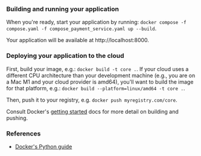 ### Building and running your application

When you're ready, start your application by running:
`docker compose -f compose.yaml -f compose_payment_service.yaml up --build`.

Your application will be available at http://localhost:8000.

### Deploying your application to the cloud

First, build your image, e.g.: `docker build -t core .`.
If your cloud uses a different CPU architecture than your development
machine (e.g., you are on a Mac M1 and your cloud provider is amd64),
you'll want to build the image for that platform, e.g.:
`docker build --platform=linux/amd64 -t core .`.

Then, push it to your registry, e.g. `docker push myregistry.com/core`.

Consult Docker's [getting started](https://docs.docker.com/go/get-started-sharing/)
docs for more detail on building and pushing.

### References
* [Docker's Python guide](https://docs.docker.com/language/python/)
